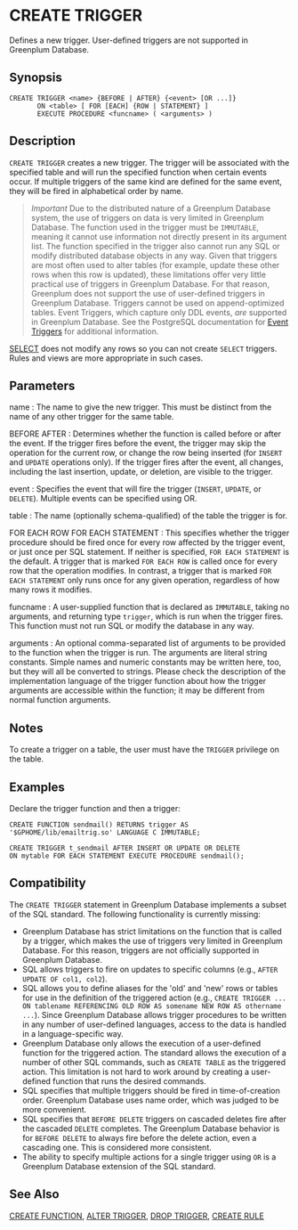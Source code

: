 # CREATE TRIGGER

Defines a new trigger. User-defined triggers are not supported in Greenplum Database.

## Synopsis

``` {#sql_command_synopsis}
CREATE TRIGGER <name> {BEFORE | AFTER} {<event> [OR ...]}
       ON <table> [ FOR [EACH] {ROW | STATEMENT} ]
       EXECUTE PROCEDURE <funcname> ( <arguments> )
```

## Description

`CREATE TRIGGER` creates a new trigger. The trigger will be associated with the specified table and will run the specified function when certain events occur. If multiple triggers of the same kind are defined for the same event, they will be fired in alphabetical order by name.

>*Important* Due to the distributed nature of a Greenplum Database system, the use of triggers on data is very limited in Greenplum Database. The function used in the trigger must be `IMMUTABLE`, meaning it cannot use information not directly present in its argument list. The function specified in the trigger also cannot run any SQL or modify distributed database objects in any way. Given that triggers are most often used to alter tables (for example, update these other rows when this row is updated), these limitations offer very little practical use of triggers in Greenplum Database. For that reason, Greenplum does not support the use of user-defined triggers in Greenplum Database. Triggers cannot be used on append-optimized tables.
> Event Triggers, which capture only DDL events, _are_ supported in Greenplum Database. See the PostgreSQL documentation for [Event Triggers](https://www.postgresql.org/docs/12/event-triggers.html) for additional information.

[SELECT](/docs/sql-statements/sql-statement-select.md) does not modify any rows so you can not create `SELECT` triggers. Rules and views are more appropriate in such cases.

## Parameters

name
:   The name to give the new trigger. This must be distinct from the name of any other trigger for the same table.

BEFORE AFTER
:   Determines whether the function is called before or after the event. If the trigger fires before the event, the trigger may skip the operation for the current row, or change the row being inserted (for `INSERT` and `UPDATE` operations only). If the trigger fires after the event, all changes, including the last insertion, update, or deletion, are visible to the trigger.

event
:   Specifies the event that will fire the trigger (`INSERT`, `UPDATE`, or `DELETE`). Multiple events can be specified using OR.

table
:   The name (optionally schema-qualified) of the table the trigger is for.

FOR EACH ROW
FOR EACH STATEMENT
:   This specifies whether the trigger procedure should be fired once for every row affected by the trigger event, or just once per SQL statement. If neither is specified, `FOR EACH STATEMENT` is the default. A trigger that is marked `FOR EACH ROW` is called once for every row that the operation modifies. In contrast, a trigger that is marked `FOR EACH STATEMENT` only runs once for any given operation, regardless of how many rows it modifies.

funcname
:   A user-supplied function that is declared as `IMMUTABLE`, taking no arguments, and returning type `trigger`, which is run when the trigger fires. This function must not run SQL or modify the database in any way.

arguments
:   An optional comma-separated list of arguments to be provided to the function when the trigger is run. The arguments are literal string constants. Simple names and numeric constants may be written here, too, but they will all be converted to strings. Please check the description of the implementation language of the trigger function about how the trigger arguments are accessible within the function; it may be different from normal function arguments.

## Notes

To create a trigger on a table, the user must have the `TRIGGER` privilege on the table.

## Examples

Declare the trigger function and then a trigger:

```
CREATE FUNCTION sendmail() RETURNS trigger AS 
'$GPHOME/lib/emailtrig.so' LANGUAGE C IMMUTABLE;

CREATE TRIGGER t_sendmail AFTER INSERT OR UPDATE OR DELETE 
ON mytable FOR EACH STATEMENT EXECUTE PROCEDURE sendmail();
```

## Compatibility

The `CREATE TRIGGER` statement in Greenplum Database implements a subset of the SQL standard. The following functionality is currently missing:

-   Greenplum Database has strict limitations on the function that is called by a trigger, which makes the use of triggers very limited in Greenplum Database. For this reason, triggers are not officially supported in Greenplum Database.
-   SQL allows triggers to fire on updates to specific columns (e.g., `AFTER UPDATE OF col1, col2`).
-   SQL allows you to define aliases for the 'old' and 'new' rows or tables for use in the definition of the triggered action (e.g., `CREATE TRIGGER ... ON tablename REFERENCING OLD ROW AS somename NEW ROW AS othername ...`). Since Greenplum Database allows trigger procedures to be written in any number of user-defined languages, access to the data is handled in a language-specific way.
-   Greenplum Database only allows the execution of a user-defined function for the triggered action. The standard allows the execution of a number of other SQL commands, such as `CREATE TABLE` as the triggered action. This limitation is not hard to work around by creating a user-defined function that runs the desired commands.
-   SQL specifies that multiple triggers should be fired in time-of-creation order. Greenplum Database uses name order, which was judged to be more convenient.
-   SQL specifies that `BEFORE DELETE` triggers on cascaded deletes fire after the cascaded `DELETE` completes. The Greenplum Database behavior is for `BEFORE DELETE` to always fire before the delete action, even a cascading one. This is considered more consistent.
-   The ability to specify multiple actions for a single trigger using `OR` is a Greenplum Database extension of the SQL standard.

## See Also

[CREATE FUNCTION](/docs/sql-statements/sql-statement-create-function.md), [ALTER TRIGGER](/docs/sql-statements/sql-statement-alter-trigger.md), [DROP TRIGGER](/docs/sql-statements/sql-statement-drop-trigger.md), [CREATE RULE](/docs/sql-statements/sql-statement-create-rule.md)



